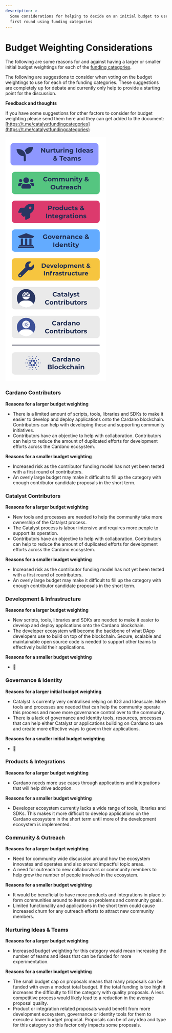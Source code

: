 ```yaml
---
description: >-
  Some considerations for helping to decide on an initial budget to use for a
  first round using funding categories
---
```


# Budget Weighting Considerations

The following are some reasons for and against having a larger or smaller initial budget weightings for each of the [funding categories](broken-reference).&#x20;

The following are suggestions to consider when voting on the budget weightings to use for each of the funding categories. These suggestions are completely up for debate and currently only help to provide a starting point for the discussion.&#x20;



**Feedback and thoughts**

If you have some suggestions for other factors to consider for budget weighting please send them here and they can get added to the document: [https://t.me/catalystfundingcategories](https://t.me/catalystfundingcategories)

![Funding categories proximity to Cardano blockchain](<../../.gitbook/assets/funding-category-proximity-to-blockchain (1).png>)



### Cardano Contributors

**Reasons for a larger budget weighting**

* There is a limited amount of scripts, tools, libraries and SDKs to make it easier to develop and deploy applications onto the Cardano blockchain. Contributors can help with developing these and supporting community initiatives.
* Contributors have an objective to help with collaboration. Contributors can help to reduce the amount of duplicated efforts for development efforts across the Cardano ecosystem.

**Reasons for a smaller budget weighting**

* Increased risk as the contributor funding model has not yet been tested with a first round of contributors.
* An overly large budget may make it difficult to fill up the category with enough contributor candidate proposals in the short term.



### Catalyst Contributors

**Reasons for a larger budget weighting**

* New tools and processes are needed to help the community take more ownership of the Catalyst process.
* The Catalyst process is labour intensive and requires more people to support its operation.
* Contributors have an objective to help with collaboration. Contributors can help to reduce the amount of duplicated efforts for development efforts across the Cardano ecosystem.

**Reasons for a smaller  budget weighting**

* Increased risk as the contributor funding model has not yet been tested with a first round of contributors.
* An overly large budget may make it difficult to fill up the category with enough contributor candidate proposals in the short term.



### Development & Infrastructure

**Reasons for a larger budget weighting**

* New scripts, tools, libraries and SDKs are needed to make it easier to develop and deploy applications onto the Cardano blockchain.
* The developer ecosystem will become the backbone of what DApp developers use to build on top of the blockchain. Secure, scalable and maintainable open source code is needed to support other teams to effectively build their applications.

**Reasons for a smaller budget weighting**

* :thinking:



### Governance & Identity

**Reasons for a larger initial budget weighting**

* Catalyst is currently very centralised relying on IOG and Ideascale. More tools and processes are needed that can help the community operate this process and move more governance control over to the community.
* There is a lack of governance and identity tools, resources, processes that can help either Catalyst or applications building on Cardano to use and create more effective ways to govern their applications.

**Reasons for a smaller initial budget weighting**

* :thinking:



### **Products & Integrations**

**Reasons for a larger budget weighting**

* Cardano needs more use cases through applications and integrations that will help drive adoption.

**Reasons for a smaller budget weighting**

* Developer ecosystem currently lacks a wide range of tools, libraries and SDKs. This makes it more difficult to develop applications on the Cardano ecosystem in the short term until more of the development ecosystem is implemented.



### Community & Outreach

**Reasons for a larger budget weighting**

* Need for community wide discussion around how the ecosystem innovates and operates and also around impactful topic areas.
* A need for outreach to new collaborators or community members to help grow the number of people involved in the ecosystem.

**Reasons for a smaller budget weighting**

* It would be beneficial to have more products and integrations in place to form communities around to iterate on problems and community goals.
* Limited functionality and applications in the short term could cause increased churn for any outreach efforts to attract new community members.



### Nurturing Ideas & Teams

**Reasons for a larger budget weighting**

* Increased budget weighting for this category would mean increasing the number of teams and ideas that can be funded for more experimentation.

**Reasons for a smaller budget weighting**

* The small budget cap on proposals means that many proposals can be funded with even a modest total budget. If the total funding is too high it increases the difficulty to fill the category with quality proposals. A less competitive process would likely lead to a reduction in the average proposal quality.
* Product or integration related proposals would benefit from more development ecosystem, governance or identity tools for them to execute a lower budget proposal. Proposals can be of any idea and type for this category so this factor only impacts some proposals.

